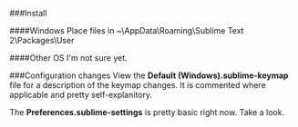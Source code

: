 ###Install

####Windows
Place files in 
  ~\AppData\Roaming\Sublime Text 2\Packages\User

####Other OS
I'm not sure yet.

###Configuration changes
View the __Default (Windows).sublime-keymap__ file for a description of the keymap changes.  It is commented where applicable and pretty self-explanitory.  

The __Preferences.sublime-settings__ is pretty basic right now.  Take a look.
